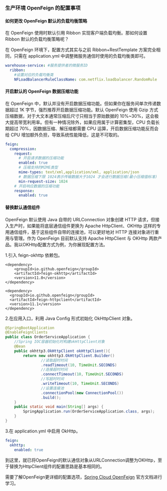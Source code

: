 ### 生产环境 OpenFeign 的配置事项

#### 如何更改 OpenFeign 默认的负载均衡策略
在 OpenFeign 使用时默认引用 Ribbon 实现客户端负载均衡。那如何设置 Ribbon 默认的负载均衡策略呢？

在 OpenFeign 环境下，配置方式其实与之前 Ribbon+RestTemplate 方案完全相同，只需在 application.yml 中调整微服务通信时使用的负载均衡类即可。
```yaml
warehouse-service: #服务提供者的微服务ID
  ribbon:
    #设置对应的负载均衡类
    NFLoadBalancerRuleClassName: com.netflix.loadbalancer.RandomRule 
```

#### 开启默认的 OpenFeign 数据压缩功能
在 OpenFeign 中，默认并没有开启数据压缩功能。但如果你在服务间单次传递数据超过 1K 字节，强烈推荐开启数据压缩功能。默认 OpenFeign 使用 Gzip 方式压缩数据，对于大文本通常压缩后尺寸只相当于原始数据的 10%~30%，这会极大提高带宽利用率。但有一种情况除外，如果应用属于计算密集型，CPU 负载长期超过 70%，因数据压缩、解压缩都需要 CPU 运算，开启数据压缩功能反而会给 CPU 增加额外负担，导致系统性能降低，这是不可取的。
```yaml
feign:
  compression:
    request:
      # 开启请求数据的压缩功能
      enabled: true
      # 压缩支持的MIME类型
      mime-types: text/xml,application/xml, application/json
      # 数据压缩下限 1024表示传输数据大于1024 才会进行数据压缩(最小压缩值标准)
      min-request-size: 1024
    # 开启响应数据的压缩功能
    response:
      enabled: true
```

#### 替换默认通信组件
OpenFeign 默认使用 Java 自带的 URLConnection 对象创建 HTTP 请求，但接入生产时，如果能将底层通信组件更换为 Apache HttpClient、OKHttp 这样的专用通信组件，基于这些组件自带的连接池，可以更好地对 HTTP 连接对象进行重用与管理。作为 OpenFeign 目前默认支持 Apache HttpClient 与 OKHttp 两款产品。我以OKHttp配置方式为例，为你展现配置方法。

1.引入 feign-okhttp 依赖包。
```text
<dependency>
    <groupId>io.github.openfeign</groupId>
    <artifactId>feign-okhttp</artifactId>
    <version>11.0</version>
</dependency>

<dependency>
  <groupId>io.github.openfeign</groupId>
  <artifactId>feign-httpclient</artifactId>
  <version>11.1</version>
</dependency>
```

2.在应用入口，利用 Java Config 形式初始化 OkHttpClient 对象。
```java
@SpringBootApplication
@EnableFeignClients
public class OrderServiceApplication {
    //Spring IOC容器初始化时构建okHttpClient对象
    @Bean
    public okhttp3.OkHttpClient okHttpClient(){
        return new okhttp3.OkHttpClient.Builder()
                //读取超时时间
                .readTimeout(10, TimeUnit.SECONDS)
                //连接超时时间
                .connectTimeout(10, TimeUnit.SECONDS)
                //写超时时间
                .writeTimeout(10, TimeUnit.SECONDS)
                //设置连接池
                .connectionPool(new ConnectionPool())
                .build();
    }
    public static void main(String[] args) {
        SpringApplication.run(OrderServiceApplication.class, args);
    }
}
```

3.在 application.yml 中启用 OkHttp。
```yaml
feign:
  okhttp:
    enabled: true
```

到这里，就已将OpenFeign的默认通信对象从URLConnection调整为OKHttp，至于替换为HttpClient组件的配置思路是基本相同的。

需要了解OpenFeign更详细的配置选项，[Spring Cloud OpenFeign](https://docs.spring.io/spring-cloud-openfeign/docs/2.2.6.RELEASE/reference/html/) 官方文档进行学习。
